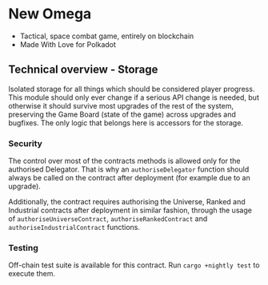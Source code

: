 # New Omega

* Tactical, space combat game, entirely on blockchain
* Made With Love for Polkadot

## Technical overview - Storage

Isolated storage for all things which should be considered player progress. This module should only ever change if a serious API change is needed, but otherwise it should survive most upgrades of the rest of the system, preserving the Game Board (state of the game) across upgrades and bugfixes. The only logic that belongs here is accessors for the storage.

### Security

The control over most of the contracts methods is allowed only for the authorised Delegator. That is why an ```authoriseDelegator``` function should always be called on the contract after deployment (for example due to an upgrade).

Additionally, the contract requires authorising the Universe, Ranked and Industrial contracts after deployment in similar fashion, through the usage of ```authoriseUniverseContract```, ```authoriseRankedContract``` and ```authoriseIndustrialContract``` functions.

### Testing

Off-chain test suite is available for this contract. Run ```cargo +nightly test``` to execute them.